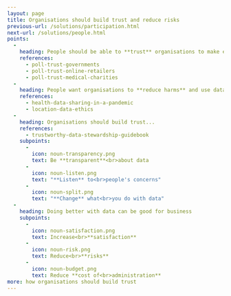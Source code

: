 ```yaml
---
layout: page
title: Organisations should build trust and reduce risks
previous-url: /solutions/participation.html
next-url: /solutions/people.html
points:
  -
    heading: People should be able to **trust** organisations to make ethical decisions about data
    references:
      - poll-trust-governments
      - poll-trust-online-retailers
      - poll-trust-medical-charities
  -
    heading: People want organisations to **reduce harms** and use data for **public benefit**
    references:
      - health-data-sharing-in-a-pandemic
      - location-data-ethics
  -
    heading: Organisations should build trust...
    references:
      - trustworthy-data-stewardship-guidebook
    subpoints:
      -
        icon: noun-transparency.png
        text: Be **transparent**<br>about data
      -
        icon: noun-listen.png
        text: "**Listen** to<br>people's concerns"
      -
        icon: noun-split.png
        text: "**Change** what<br>you do with data"
  -
    heading: Doing better with data can be good for business
    subpoints:
      -
        icon: noun-satisfaction.png
        text: Increase<br>**satisfaction**
      -
        icon: noun-risk.png
        text: Reduce<br>**risks**
      -
        icon: noun-budget.png
        text: Reduce **cost of<br>administration**
more: how organisations should build trust
---
```


